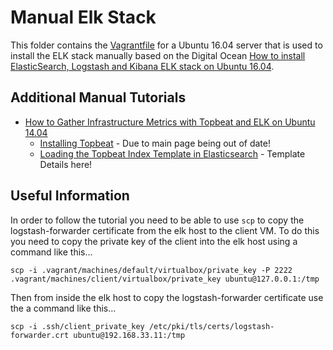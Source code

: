 # Manual Elk Stack
This folder contains the [Vagrantfile](./Vagrantfile) for a Ubuntu 16.04 server that is used to install the ELK stack manually based on the Digital Ocean [How to install ElasticSearch, Logstash and Kibana ELK stack on Ubuntu 16.04](https://www.digitalocean.com/community/tutorials/how-to-install-elasticsearch-logstash-and-kibana-elk-stack-on-ubuntu-16-04).

## Additional Manual Tutorials 
* [How to Gather Infrastructure Metrics with Topbeat and ELK on Ubuntu 14.04](https://www.digitalocean.com/community/tutorials/how-to-gather-infrastructure-metrics-with-topbeat-and-elk-on-ubuntu-14-04)
  * [Installing Topbeat](https://www.elastic.co/guide/en/beats/topbeat/current/topbeat-installation.html) - Due to main page being out of date!
  * [Loading the Topbeat Index Template in Elasticsearch](https://www.elastic.co/guide/en/beats/topbeat/current/topbeat-template.html) - Template Details here!

## Useful Information
In order to follow the tutorial you need to be able to use ```scp``` to copy the logstash-forwarder certificate from the elk host to the client VM. To do this you need to copy the private key of the client into the elk host using a command like this...
```
scp -i .vagrant/machines/default/virtualbox/private_key -P 2222 .vagrant/machines/client/virtualbox/private_key ubuntu@127.0.0.1:/tmp
```
Then from inside the elk host to copy the logstash-forwarder certificate use the a command like this...
```
scp -i .ssh/client_private_key /etc/pki/tls/certs/logstash-forwarder.crt ubuntu@192.168.33.11:/tmp
```
